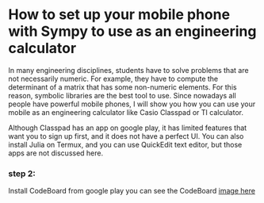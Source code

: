 # How to set up your mobile phone with Sympy to use as an engineering calculator

In many engineering disciplines, students have to solve problems that are not necessarily numeric. For example, they have to compute the determinant of a matrix that has some non-numeric elements. For this reason, symbolic libraries are the best tool to use. Since nowadays all people have powerful mobile phones, I will show you how you can use your mobile as an engineering calculator like Casio Classpad or TI calculator.

Although Classpad has an app on google play, it has limited features that want you to sign up first, and it does not have a perfect UI. You can also install Julia on Termux, and you can use QuickEdit text editor, but those apps are not discussed here.

### step 2:

Install CodeBoard from google play you can see the CodeBoard [image here](./im1.png)


